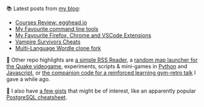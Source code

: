 
📚 Latest posts from <a href="https://blog.kartones.net/">my blog</a>:

<!--START_SECTION:blogposts-->
* [Courses Review: egghead.io](https:&#x2F;&#x2F;blog.kartones.net&#x2F;post&#x2F;egghead-courses-initial-review&#x2F;)
* [My Favourite command line tools](https:&#x2F;&#x2F;blog.kartones.net&#x2F;post&#x2F;favourite-cli-tools&#x2F;)
* [My Favourite Firefox, Chrome and VSCode Extensions](https:&#x2F;&#x2F;blog.kartones.net&#x2F;post&#x2F;favourite-firefox-chrome-vscode-extensions&#x2F;)
* [Vampire Survivors Cheats](https:&#x2F;&#x2F;blog.kartones.net&#x2F;post&#x2F;vampire-survivors-cheats&#x2F;)
* [Multi-Language Wordle clone fork](https:&#x2F;&#x2F;blog.kartones.net&#x2F;post&#x2F;multi-language-wordle-clone-fork&#x2F;)
<!--END_SECTION:blogposts-->


📌 Other repo highlights are [a simple RSS Reader](https://github.com/Kartones/pbrr), a [random map launcher for the Quake videogame](https://github.com/Kartones/quaddicted-random-map), experiments, scripts & mini-games in [Python](https://github.com/Kartones/python) and [Javascript](https://github.com/Kartones/JSAssorted), or [the companion code for a reinforced learning gym-retro talk](https://github.com/Kartones/mindcamp-x-gym-retro) I gave a while ago.

📝 I also have [a few gists](https://gist.github.com/Kartones?direction=desc&sort=updated) that might be of interest, like an apparently popular [PostgreSQL cheatsheet](https://gist.github.com/Kartones/dd3ff5ec5ea238d4c546).

